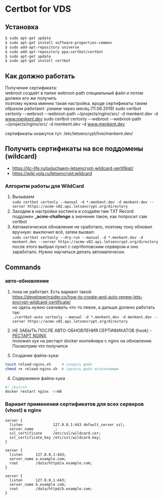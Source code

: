 # Certbot for VDS

## Установка
```bash
$ sudo apt-get update
$ sudo apt-get install software-properties-common
$ sudo add-apt-repository universe
$ sudo add-apt-repository ppa:certbot/certbot
$ sudo apt-get update
$ sudo apt-get install certbot 
```

## Как должно работать
Получение сертификата:  
webroot создаёт в папке webroot-path специальный файл и потом должен его же получить  
поэтому нужна именно такая настройка. вроде сертификаты таким образом работают. узнаем через месяц (11.06.2019)
sudo certbot certonly --webroot --webroot-path ~/projects/nginx/src/ -d menkent.dev -d www.menkent.dev 
sudo certbot certonly --webroot --webroot-path ~/projects/nginx/src/ -d menkent.dev -d www.menkent.dev 

сертификаты окажутся тут: /etc/letsencrypt/live/menkent.dev/


## Получить сертификаты на все поддомены (wildcard)
- https://itc-life.ru/poluchaem-letsencrypt-wildcard-sertifikat/
- https://wiki.yola.ru/letsencrypt:wildcard 



### Алгоритм работы для WildCard
1. Вызываем  
```sudo certbot certonly --manual -d *.menkent.dev -d menkent.dev --server https://acme-v02.api.letsencrypt.org/directory```
2. Заходим в настройки хостинга и создаём там TXT Record  
поддомен **_acme-challenge**   а значение такое, как попросит сам certbot
3. Автоматическое обновление не сработало, поэтому поку обновил вручную: выключил всё, затем вызвал:  
```sudo certbot certonly --dry-run --manual -d *.menkent.dev -d menkent.dev --server https://acme-v02.api.letsencrypt.org/directory```
после этого выбрал пункт с сертботовским сервером и оно заработало. Нужно научиться делать автоматически.



## Commands
### авто-обновление 
1. пока не работает. Есть вариант такой:  
https://developerinsider.co/how-to-create-and-auto-renew-lets-encrypt-wildcard-certificate/  
но здесь нужно скачивать что-то левое, а дальше должно работать так:  
```./certbot-auto certonly --manual -d *.menkent.dev -d menkent.dev --server https://acme-v02.api.letsencrypt.org/directory```

2. НЕ ЗАБЫТЬ ПОСЛЕ АВТО-ОБНОВЛЕНИЯ СЕРТИФИКАТОВ (hook) - [РЕСТАРТ NGINX](https://www.guyrutenberg.com/2017/01/01/lets-encrypt-reload-nginx-after-renewing-certificates/)  
положил хук на рестарт docker контейнера с nginx на обновление. Посмотрим что получится
3. Создание файла-хука:   
```bash
touch reload-nginx.sh     # создать файл 
chmod +x reload-nginx.sh  # сделать файл исполняемым
```
4. Содержимое файла-хука
```bash
#! /bin/sh
docker restart nginx -t=60
```


### Вариант применения сертификатов для всех серверов (vhost) в nginx
```config
server {
  listen              127.0.0.1:443 default_server ssl;
  server_name         _;
  ssl_certificate     /etc/ssl/wildcard.cer;
  ssl_certificate_key /etc/ssl/wildcard.key;
}

server {
  listen      127.0.0.1:443;
  server_name a.example.com;
  root        /data/httpd/a.example.com;
}

server {
  listen      127.0.0.1:443;
  server_name b.example.com;
  root        /data/httpd/b.example.com;
}
```



